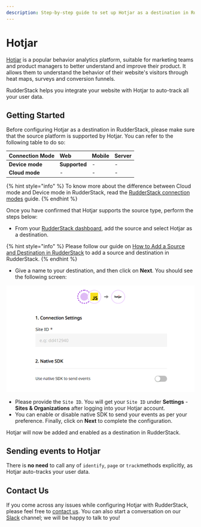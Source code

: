 ```yaml
---
description: Step-by-step guide to set up Hotjar as a destination in RudderStack
---
```


# Hotjar

[Hotjar](https://www.hotjar.com/) is a popular behavior analytics platform, suitable for marketing teams and product managers to better understand and improve their product. It allows them to understand the behavior of their website's visitors through heat maps, surveys and conversion funnels.

RudderStack helps you integrate your website with Hotjar to auto-track all your user data.

## Getting Started

Before configuring Hotjar as a destination in RudderStack, please make sure that the source platform is supported by Hotjar. You can refer to the following table to do so:

| **Connection Mode** | **Web** | **Mobile** | **Server** |
| :--- | :--- | :--- | :--- |
| **Device mode** | **Supported** | - | - |
| **Cloud mode** | - | - | - |

{% hint style="info" %}
To know more about the difference between Cloud mode and Device mode in RudderStack, read the [RudderStack connection modes](https://docs.rudderstack.com/get-started/rudderstack-connection-modes) guide.
{% endhint %}

Once you have confirmed that Hotjar supports the source type, perform the steps below:

* From your [RudderStack dashboard](https://app.rudderlabs.com/), add the source and select Hotjar as a destination.

{% hint style="info" %}
Please follow our guide on [How to Add a Source and Destination in RudderStack](https://docs.rudderstack.com/how-to-guides/adding-source-and-destination-rudderstack) to add a source and destination in RudderStack.
{% endhint %}

* Give a name to your destination, and then click on **Next**. You should see the following screen:

![Hotjar Connection Settings in RudderStack](../.gitbook/assets/image%20%2843%29.png)

* Please provide the `Site ID`.  You will get your `Site ID` under **Settings** - **Sites & Organizations** after logging into your Hotjar account.
* You can enable or disable native SDK to send your events as per your preference. Finally, click on **Next** to complete the configuration. 

Hotjar will now be added and enabled as a destination in RudderStack.

## Sending events to Hotjar

There is **no need** to call any of `identify`, `page` or `track`methods explicitly, as Hotjar auto-tracks your user data.

## Contact Us

If you come across any issues while configuring Hotjar with RudderStack, please feel free to [contact us](mailto:%20contact@rudderstack.com). You can also start a conversation on our [Slack](https://resources.rudderstack.com/join-rudderstack-slack) channel; we will be happy to talk to you!





